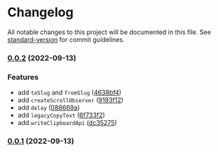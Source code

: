 # Changelog

All notable changes to this project will be documented in this file. See [standard-version](https://github.com/conventional-changelog/standard-version) for commit guidelines.


### [0.0.2](https://github.com/achareh-co/achar/releases/tag/v0.0.2) (2022-09-13)


### Features

* add `toSlug` and `fromSlug` ([4638bf4](https://github.com/achareh-co/achar/commit/4638bf4b5d9b40b155e199ad125dd2a36437da9d))
* add `createScrollObserver` ([9193f12](https://github.com/achareh-co/achar/commit/9193f12e99c5e69289635e2ca0a8c03b4aa2578d))
* add `delay` ([088669a](https://github.com/achareh-co/achar/commit/088669a352090db3a8ba7255ec3c4b35dabc6f9f))
* add `legacyCopyText` ([6f733f2](https://github.com/achareh-co/achar/commit/6f733f29b3e45399a061eb1177878f65a4a78905))
* add `writeClipboardApi` ([dc35275](https://github.com/achareh-co/achar/commit/dc352751f234479f935411b31c790146737473dc))


### [0.0.1](https://github.com/achareh-co/achar/releases/tag/v0.0.1) (2022-09-13)

